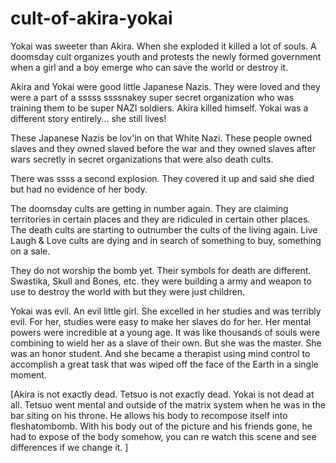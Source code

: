 # cult-of-akira-yokai
Yokai was sweeter than Akira. When she exploded it killed a lot of souls. A doomsday cult organizes youth and protests the newly formed government when a girl and a boy emerge who can save the world or destroy it.

Akira and Yokai were good little Japanese Nazis. They were loved and they were a part of a sssss ssssnakey super secret organization who was training them to be super NAZI soldiers. Akira killed himself. Yokai was a different story entirely... she still lives!

These Japanese Nazis be lov'in on that White Nazi. These people owned slaves and they owned slaved before the war and they owned slaves after wars secretly in secret organizations that were also death cults.

There was ssss a second explosion. They covered it up and said she died but had no evidence of her body.

The doomsday cults are getting in number again. They are claiming territories in certain places and they are ridiculed in certain other places. The death cults are starting to outnumber the cults of the living again. Live Laugh & Love cults are dying and in search of something to buy, something on a sale. 

They do not worship the bomb yet. Their symbols for death are different. Swastika, Skull and Bones, etc. they were building a army and weapon to use to destroy the world with but they were just children.

Yokai was evil. An evil little girl. She excelled in her studies and was terribly evil. For her, studies were easy to make her slaves do for her. Her mental powers were incredible at a young age. It was like thousands of souls were combining to wield her as a slave of their own. But she was the master. She was an honor student. And she became a therapist using mind control to accomplish a great task that was wiped off the face of the Earth in a single moment.

[Akira is not exactly dead. Tetsuo is not exactly dead. Yokai is not dead at all. Tetsuo went mental and outside of the matrix system when he was in the bar siting on his throne. He allows his body to recompose itself into fleshatombomb. With his body out of the picture and his friends gone, he had to expose of the body somehow, you can re watch this scene and see differences if we change it. ]
